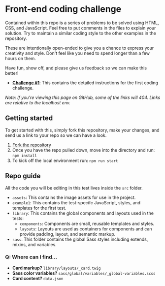# Front-end coding challenge

Contained within this repo is a series of problems to be solved using HTML, CSS, and JavaScript. Feel free to put comments in the files to explain your solution. Try to maintain a similar coding style to the other examples in the repository.

These are intentionally open-ended to give you a chance to express your creativity and style. Don't feel like you need to spend longer than a few hours on them.

Have fun, show off, and please give us feedback so we can make this better!

- **[Challenge #1](instructions/example1.html)**: This contains the detailed instructions for the first coding challenge.

_Note: If you're viewing this page on GitHub, some of the links will 404. Links are relative to the localhost env._

## Getting started

To get started with this, simply fork this repository, make your changes, and send us a link to your repo so we can have a look.

1. [Fork the repository](https://help.github.com/articles/fork-a-repo/)
2. Once you have the repo pulled down, move into the directory and run: `npm install`
3. To kick off the local environment run: `npm run start`

## Repo guide

All the code you will be editing in this test lives inside the `src` folder.

- `assets`: This contains the image assets for use in the project.
- `example1`: This contains the test-specifc JavaScript, styles, and templates for the first test.
- `library`: This contains the global components and layouts used in the tests:
  - `components`: Components are small, reusable templates and styles.
  - `layouts`: Layouts are used as containers for components and can provide padding, layout, and semantic markup.
- `sass`: This folder contains the global Sass styles including extends, mixins, and variables.

### Q: Where can I find...

- **Card markup?** `library/layouts/_card.twig`
- **Sass color variables?** `sass/global/variables/_global-variables.scss`
- **Card content?** `data.json`
